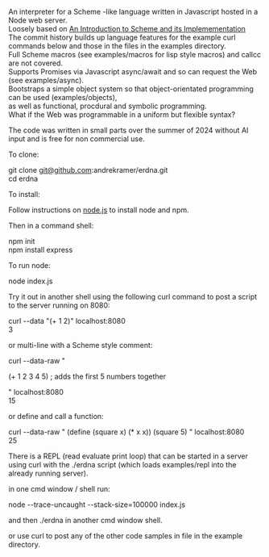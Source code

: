 An interpreter for a Scheme -like language written in Javascript hosted in a Node web server.  
Loosely based on
[An Introduction to Scheme and its Implemementation](https://docs.scheme.org/schintro/schintro_toc.html)  
The commit history builds up language features for the example curl commands below
and those in the files in the examples directory.  
Full Scheme macros (see examples/macros for lisp style macros) and callcc are not covered.  
Supports Promises via Javascript async/await and so can request the Web (see examples/async).  
Bootstraps a simple object system so that object-orientated programming can be used (examples/objects),  
as well as functional, procdural and symbolic programming.   
What if the Web was programmable in a uniform but flexible syntax?  

The code was written in small parts over the summer of 2024 without AI input and is free for non commercial use.  

To clone:

git clone git@github.com:andrekramer/erdna.git  
cd erdna  

To install:  

Follow instructions on [node.js](https://nodejs.org/en/download/package-manager) to install node and npm.  

Then in a command shell:  

npm init  
npm install express  

To run node:  

node index.js   

Try it out in another shell using the following curl command to post a script to the server running on 8080:  

curl --data "(+ 1 2)" localhost:8080    
3   

or multi-line with a Scheme style comment:    

curl --data-raw " 

 (+ 1 2 3 4 5) ; adds the first 5 numbers together   

" localhost:8080    
15  

or define and call a function:

curl --data-raw " 
(define (square x) (* x x))
(square 5)
" localhost:8080    
25

There is a REPL (read evaluate print loop) that can be started in a server using curl 
with the ./erdna script (which loads examples/repl into the already running server).    

in one cmd window / shell run:

node --trace-uncaught --stack-size=100000 index.js 

and then ./erdna in another cmd window shell.

or use curl to post any of the other code samples in file in the example directory.  
  
